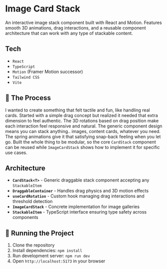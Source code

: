 #  Image Card Stack

An interactive image stack component built with React and Motion. Features smooth 3D animations, drag interactions, and a reusable component architecture that can work with any type of stackable content.

##  Tech

- `React `
- `TypeScript`
- `Motion` (Framer Motion successor)
- `Tailwind CSS `
- `Vite `

## 📍 The Process

I wanted to create something that felt tactile and fun, like handling real cards. Started with a simple drag concept but realized it needed that extra dimension to feel authentic. The 3D rotations based on drag position make each interaction feel responsive and natural. The generic component design means you can stack anything.. images, content cards, whatever you need. The spring animations give it that satisfying snap-back feeling when you let go. Built the whole thing to be modular, so the core `CardStack` component can be reused while `ImageCardStack` shows how to implement it for specific use cases.

##  Architecture

- **`CardStack<T>`** - Generic draggable stack component accepting any `StackableItem`
- **`DraggableContainer`** - Handles drag physics and 3D motion effects  
- **`useCardRotation`** - Custom hook managing drag interactions and threshold detection
- **`ImageCardStack`** - Concrete implementation for image galleries
- **`StackableItem`** - TypeScript interface ensuring type safety across components

## 🚦 Running the Project

1. Clone the repository
2. Install dependencies: `npm install`
3. Run development server: `npm run dev`
4. Open `http://localhost:5173` in your browser



